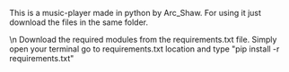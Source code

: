 This is a music-player made in python by Arc_Shaw.
For using it just download the files in the same folder.

\n Download the required modules from the requirements.txt file.
Simply open your terminal go to requirements.txt location and type "pip install -r requirements.txt"

